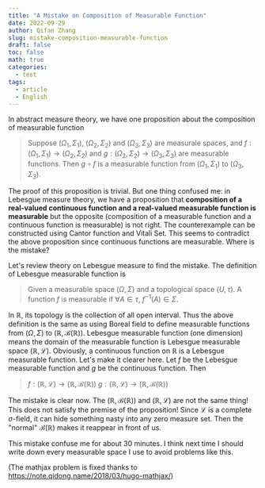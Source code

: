 ```yaml
---
title: "A Mistake on Composition of Measurable Function"
date: 2022-09-29
author: Qifan Zhang
slug: mistake-composition-measurable-function
draft: false
toc: false
math: true
categories:
  - test
tags:
  - article
  - English
---
```


In abstract measure theory, we have one proposition about the composition of measurable function
> Suppose $(\Omega_1,\Sigma_1)$, $(\Omega_2,\Sigma_2)$ and $(\Omega_3,\Sigma_3)$ are measurale spaces, and $f:(\Omega_1,\Sigma_1) \rightarrow (\Omega_2,\Sigma_2)$ and $g:(\Omega_2,\Sigma_2) \rightarrow (\Omega_3,\Sigma_3)$ are measurable functions. Then $g\circ f$ is a measurable function from $(\Omega_1,\Sigma_1)$ to $(\Omega_3,\Sigma_3)$.

The proof of this proposition is trivial. But one thing confused me: in Lebesgue measure theory, we have a proposition that **composition of a real-valued continuous function and a real-valued measurable function is measurable** but the opposite (composition of a measurable function and a continuous function is measurable) is not right. The counterexample can be constructed using Cantor function and Vitali Set. This seems to contradict the above proposition since continuous functions are measurable. Where is the mistake?

Let's review theory on Lebesgue measure to find the mistake. The definition of Lebesgue measurable function is
>  Given a measurable space $(\Omega, \Sigma)$ and a topological space $(U,\tau)$. A function $f$ is measurable if $\forall A \in \tau$, $f^{-1}(A) \in \Sigma$.

In $\mathbb{R}$, its topology is the collection of all open interval. Thus the above definition is the same as using Boreal field to define measurable functions from $(\Omega, \Sigma)$ to $(\mathbb{R}, \mathcal{B(\mathbb{R})})$. Lebesgue measurable function (one dimension) means the domain of the measurable function is Lebesgue measurable space $(\mathbb{R}, \mathcal{L})$. Obviously, a continuous function on $\mathbb{R}$ is a Lebesgue measurable function. Let's make it clearer here. Let $f$ be the Lebesgue measurable function and $g$ be the continuous function. Then
>$f:(\mathbb{R}, \mathcal{L}) \rightarrow (\mathbb{R}, \mathcal{B}(\mathbb{R}))$
>$g:(\mathbb{R}, \mathcal{L}) \rightarrow (\mathbb{R}, \mathcal{B}(\mathbb{R}))$

The mistake is clear now. The $(\mathbb{R}, \mathcal{B}(\mathbb{R}))$ and $(\mathbb{R}, \mathcal{L})$ are not the same thing! This does not satisfy the premise of the proposition! Since $\mathcal{L}$ is a complete $\sigma$-field, it can hide something nasty into any zero measure set. Then the "normal" $\mathcal{B}(\mathbb{R})$ makes it reappear in front of us. 

This mistake confuse me for about 30 minutes. I think next time I should write down every measurable space I use to avoid problems like this. 

(The mathjax problem is fixed thanks to https://note.qidong.name/2018/03/hugo-mathjax/)